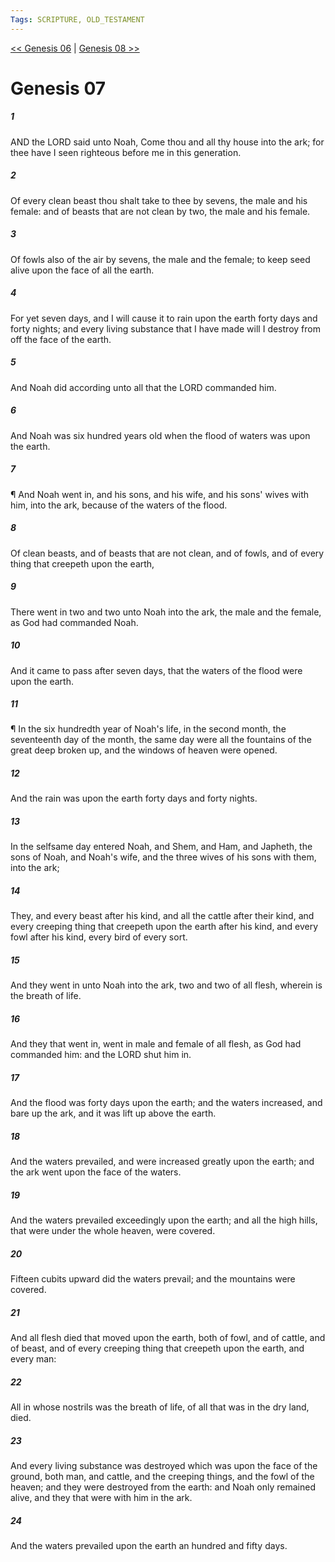```yaml
---
Tags: SCRIPTURE, OLD_TESTAMENT
---
```


[<< Genesis 06](OLD_TESTAMENT/01_Genesis/Genesis_06.md) | [Genesis 08 >>](OLD_TESTAMENT/01_Genesis/Genesis_08.md)

# Genesis 07

##### 1
 AND the LORD said unto Noah, Come thou and all thy house into the ark; for thee have I seen righteous before me in this generation.
##### 2
 Of every clean beast thou shalt take to thee by sevens, the male and his female: and of beasts that are not clean by two, the male and his female.
##### 3
 Of fowls also of the air by sevens, the male and the female; to keep seed alive upon the face of all the earth.
##### 4
 For yet seven days, and I will cause it to rain upon the earth forty days and forty nights; and every living substance that I have made will I destroy from off the face of the earth.
##### 5
 And Noah did according unto all that the LORD commanded him.
##### 6
 And Noah was six hundred years old when the flood of waters was upon the earth.
##### 7
 ¶ And Noah went in, and his sons, and his wife, and his sons' wives with him, into the ark, because of the waters of the flood.
##### 8
 Of clean beasts, and of beasts that are not clean, and of fowls, and of every thing that creepeth upon the earth,
##### 9
 There went in two and two unto Noah into the ark, the male and the female, as God had commanded Noah.
##### 10
 And it came to pass after seven days, that the waters of the flood were upon the earth.
##### 11
 ¶ In the six hundredth year of Noah's life, in the second month, the seventeenth day of the month, the same day were all the fountains of the great deep broken up, and the windows of heaven were opened.
##### 12
 And the rain was upon the earth forty days and forty nights.
##### 13
 In the selfsame day entered Noah, and Shem, and Ham, and Japheth, the sons of Noah, and Noah's wife, and the three wives of his sons with them, into the ark;
##### 14
 They, and every beast after his kind, and all the cattle after their kind, and every creeping thing that creepeth upon the earth after his kind, and every fowl after his kind, every bird of every sort.
##### 15
 And they went in unto Noah into the ark, two and two of all flesh, wherein is the breath of life.
##### 16
 And they that went in, went in male and female of all flesh, as God had commanded him: and the LORD shut him in.
##### 17
 And the flood was forty days upon the earth; and the waters increased, and bare up the ark, and it was lift up above the earth.
##### 18
 And the waters prevailed, and were increased greatly upon the earth; and the ark went upon the face of the waters.
##### 19
 And the waters prevailed exceedingly upon the earth; and all the high hills, that were under the whole heaven, were covered.
##### 20
 Fifteen cubits upward did the waters prevail; and the mountains were covered.
##### 21
 And all flesh died that moved upon the earth, both of fowl, and of cattle, and of beast, and of every creeping thing that creepeth upon the earth, and every man:
##### 22
 All in whose nostrils was the breath of life, of all that was in the dry land, died.
##### 23
 And every living substance was destroyed which was upon the face of the ground, both man, and cattle, and the creeping things, and the fowl of the heaven; and they were destroyed from the earth: and Noah only remained alive, and they that were with him in the ark.
##### 24
 And the waters prevailed upon the earth an hundred and fifty days.
